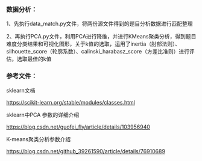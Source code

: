 ### 数据分析：

1、先执行data_match.py文件，将两份源文件得到的题目分析数据进行匹配整理

2、再执行PCA.py文件，利用PCA进行降维，并进行KMeans聚类分析，得到题目难度分类结果和可视化图形，关于k值的选取，运用了inertia（肘部法则）、silhouette_score（轮廓系数）、calinski_harabasz_score（方差比准则）进行评估，选取最佳的k值







### 参考文件：

sklearn文档

https://scikit-learn.org/stable/modules/classes.html

sklearn中PCA 参数的详细介绍

https://blog.csdn.net/guofei_fly/article/details/103956940

K-means聚类分析参数介绍

https://blog.csdn.net/github_39261590/article/details/76910689